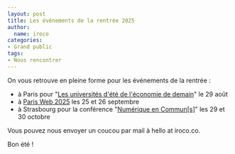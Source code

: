```yaml
---
layout: post
title: Les événements de la rentrée 2025
author:
  name: iroco
categories:
- Grand public
tags:
- Nous rencontrer
---
```



On vous retrouve en pleine forme pour les événements de la rentrée : 

- à Paris pour "[Les universités d'été de l'économie de demain](https://www.ued.eco/)" le 29 août 
- à  [Paris Web 2025](https://www.paris-web.fr/) les 25 et 26 septembre
- à Strasbourg pour la conférence "[Numérique en Commun\[s\]](https://numerique-en-communs.fr/)" les 29 et 30 octobre

Vous pouvez nous envoyer un coucou par mail à hello at iroco.co.

Bon été ! 